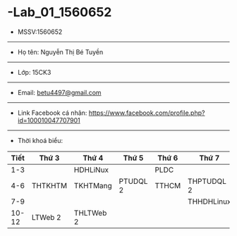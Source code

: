 # -Lab_01_1560652
- MSSV:1560652
---
- Họ tên: Nguyễn Thị Bé Tuyền
---
- Lớp: 15CK3
---
- Email: betu4497@gmail.com
---
- Link Facebook cá nhân: https://www.facebook.com/profile.php?id=100010047707901
---
- Thời khoá biểu:

| Tiết | Thứ 3         | Thứ 4         | Thứ 5    | Thứ 6 | Thứ 7     |
| ---  | ------------- |-------------  | -----    | ----- |-----      |
| 1-3  |               | HDHLiNux      |          | PLDC  |           |
| 4-6  |  THTKHTM      | TKHTMang      | PTUDQL 2 | TTHCM | THPTUDQL 2|
| 7-9  |               |               |          |       | THHDHLinux|
| 10-12| LTWeb 2       | THLTWeb 2     |          |       |           |
